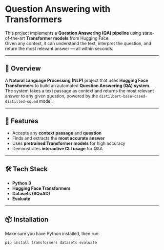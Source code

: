 # Question Answering with Transformers  

This project implements a **Question Answering (QA) pipeline** using state-of-the-art **Transformer models** from Hugging Face.  
Given any context, it can understand the text, interpret the question, and return the most relevant answer — all within seconds.  

---

## 📝 Overview  
A **Natural Language Processing (NLP)** project that uses **Hugging Face Transformers** to build an automated **Question Answering (QA) system**.  
The system takes a text passage as context and returns the most relevant answer to any given question, powered by the `distilbert-base-cased-distilled-squad` model.  

---

## 📌 Features 
- Accepts any **context passage** and **question**  
- Finds and extracts the **most accurate answer**  
- Uses **pretrained Transformer models** for high accuracy  
- Demonstrates **interactive CLI usage** for Q&A  

---

## 🛠 Tech Stack  
- **Python 3**  
- **Hugging Face Transformers**   
- **Datasets (SQuAD)** 
- **Evaluate**  

---

## 📦 Installation  
Make sure you have Python installed, then run:  
```bash
pip install transformers datasets evaluate
